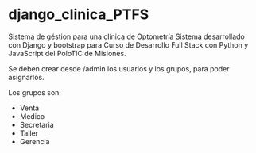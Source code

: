 # django_clinica_PTFS
Sistema de géstion para una clínica de Optometría
Sistema desarrollado con Django y bootstrap para Curso de Desarrollo Full Stack con Python y JavaScript del PoloTIC de Misiones.

Se deben crear desde /admin los usuarios y los grupos, para poder asignarlos. 

Los grupos son:
- Venta
- Medico
- Secretaria
- Taller
- Gerencia

